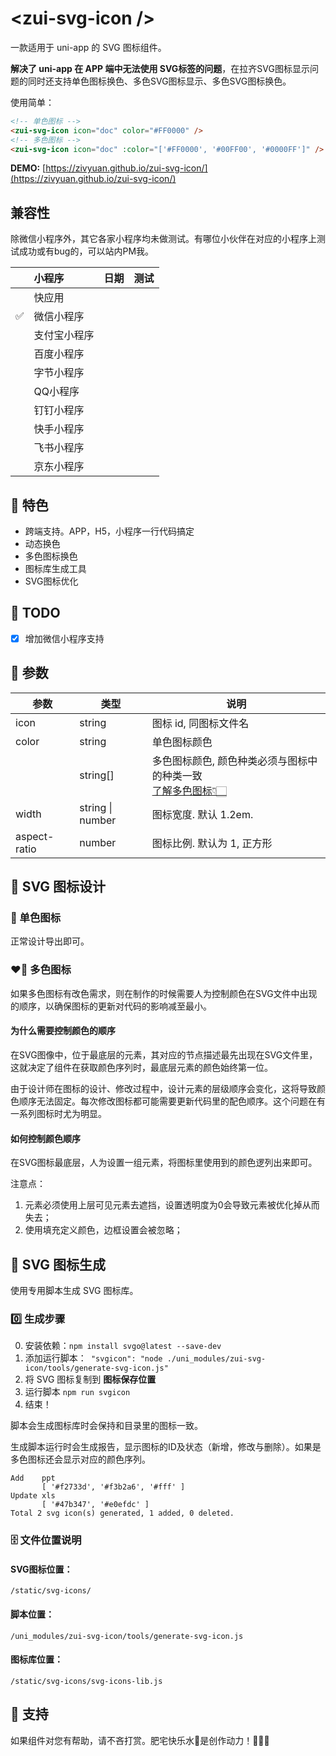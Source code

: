 # &lt;zui-svg-icon /&gt;

一款适用于 uni-app 的 SVG 图标组件。

**解决了 uni-app 在 APP 端中无法使用 SVG标签的问题**，在拉齐SVG图标显示问题的同时还支持单色图标换色、多色SVG图标显示、多色SVG图标换色。

使用简单：

```html
<!-- 单色图标 -->
<zui-svg-icon icon="doc" color="#FF0000" />
<!-- 多色图标 -->
<zui-svg-icon icon="doc" :color="['#FF0000', '#00FF00', '#0000FF']" />
```

**DEMO:** [https://zivyuan.github.io/zui-svg-icon/](https://zivyuan.github.io/zui-svg-icon/)

## 兼容性

除微信小程序外，其它各家小程序均未做测试。有哪位小伙伴在对应的小程序上测试成功或有bug的，可以站内PM我。

| | 小程序 | 日期 | 测试 |
| --- | :--- | --- | :--- |
| | 快应用 | | |
| ✅ | 微信小程序 | | |
| | 支付宝小程序 | | |
| | 百度小程序 | | |
| | 字节小程序 | | |
| | QQ小程序 | | |
| | 钉钉小程序 | | |
| | 快手小程序 | | |
| | 飞书小程序 | | |
| | 京东小程序 | | |

## 🐲 特色

- 跨端支持。APP，H5，小程序一行代码搞定
- 动态换色
- 多色图标换色
- 图标库生成工具
- SVG图标优化


## 📝 TODO

- [x] 增加微信小程序支持


## 🍢 参数

| 参数 | 类型 | 说明 |
|---|---|---|
| icon | string | 图标 id, 同图标文件名 |
| color | string  | 单色图标颜色 |
|  | string[] | 多色图标颜色, 颜色种类必须与图标中的种类一致<br/>[了解多色图标👇🏻](#❤️‍🔥-多色图标) |
| width | string \| number | 图标宽度. 默认 1.2em. |
| aspect-ratio | number | 图标比例. 默认为 1, 正方形 |




## 🎨 SVG 图标设计

### 🤍 单色图标

正常设计导出即可。



### ❤️‍🔥 多色图标

如果多色图标有改色需求，则在制作的时候需要人为控制颜色在SVG文件中出现的顺序，以确保图标的更新对代码的影响减至最小。

#### 为什么需要控制颜色的顺序

在SVG图像中，位于最底层的元素，其对应的节点描述最先出现在SVG文件里，这就决定了组件在获取颜色序列时，最底层元素的颜色始终第一位。

由于设计师在图标的设计、修改过程中，设计元素的层级顺序会变化，这将导致颜色顺序无法固定。每次修改图标都可能需要更新代码里的配色顺序。这个问题在有一系列图标时尤为明显。

#### 如何控制颜色顺序

在SVG图标最底层，人为设置一组元素，将图标里使用到的颜色逻列出来即可。

注意点：

1. 元素必须使用上层可见元素去遮挡，设置透明度为0会导致元素被优化掉从而失去；
2. 使用填充定义颜色，边框设置会被忽略；



## 🤖 SVG 图标生成

使用专用脚本生成 SVG 图标库。



### 0️⃣ 生成步骤

0. 安装依赖：`npm install svgo@latest --save-dev`
1. 添加运行脚本：` "svgicon": "node ./uni_modules/zui-svg-icon/tools/generate-svg-icon.js"`
2. 将 SVG 图标复制到 **图标保存位置**
3. 运行脚本 `npm run svgicon`
4. 结束！

脚本会生成图标库时会保持和目录里的图标一致。

生成脚本运行时会生成报告，显示图标的ID及状态（新增，修改与删除）。如果是多色图标还会显示对应的颜色序列。

```shell
Add    ppt
       [ '#f2733d', '#f3b2a6', '#fff' ]
Update xls
       [ '#47b347', '#e0efdc' ]
Total 2 svg icon(s) generated, 1 added, 0 deleted.
```





### 🗄️ 文件位置说明

#### SVG图标位置：

`/static/svg-icons/`

#### 脚本位置：

`/uni_modules/zui-svg-icon/tools/generate-svg-icon.js`

#### 图标库位置：

`/static/svg-icons/svg-icons-lib.js`




## 💎 支持

如果组件对您有帮助，请不吝打赏。肥宅快乐水🥤是创作动力！🥤🥤🥤
